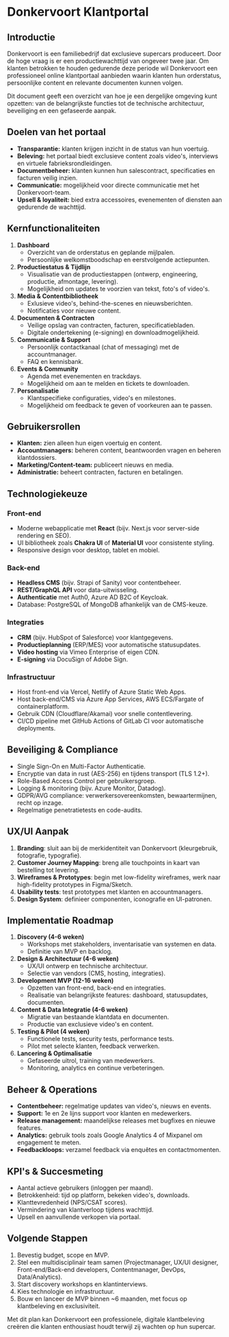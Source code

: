 # Donkervoort Klantportal

## Introductie
Donkervoort is een familiebedrijf dat exclusieve supercars produceert. Door de hoge vraag is er een productiewachttijd van ongeveer twee jaar. Om klanten betrokken te houden gedurende deze periode wil Donkervoort een professioneel online klantportaal aanbieden waarin klanten hun orderstatus, persoonlijke content en relevante documenten kunnen volgen.

Dit document geeft een overzicht van hoe je een dergelijke omgeving kunt opzetten: van de belangrijkste functies tot de technische architectuur, beveiliging en een gefaseerde aanpak.

## Doelen van het portaal
- **Transparantie:** klanten krijgen inzicht in de status van hun voertuig.
- **Beleving:** het portaal biedt exclusieve content zoals video's, interviews en virtuele fabrieksrondleidingen.
- **Documentbeheer:** klanten kunnen hun salescontract, specificaties en facturen veilig inzien.
- **Communicatie:** mogelijkheid voor directe communicatie met het Donkervoort-team.
- **Upsell & loyaliteit:** bied extra accessoires, evenementen of diensten aan gedurende de wachttijd.

## Kernfunctionaliteiten
1. **Dashboard**
   - Overzicht van de orderstatus en geplande mijlpalen.
   - Persoonlijke welkomstboodschap en eerstvolgende actiepunten.
2. **Productiestatus & Tijdlijn**
   - Visualisatie van de productiestappen (ontwerp, engineering, productie, afmontage, levering).
   - Mogelijkheid om updates te voorzien van tekst, foto's of video's.
3. **Media & Contentbibliotheek**
   - Exlusieve video's, behind-the-scenes en nieuwsberichten.
   - Notificaties voor nieuwe content.
4. **Documenten & Contracten**
   - Veilige opslag van contracten, facturen, specificatiebladen.
   - Digitale ondertekening (e-signing) en downloadmogelijkheid.
5. **Communicatie & Support**
   - Persoonlijk contactkanaal (chat of messaging) met de accountmanager.
   - FAQ en kennisbank.
6. **Events & Community**
   - Agenda met evenementen en trackdays.
   - Mogelijkheid om aan te melden en tickets te downloaden.
7. **Personalisatie**
   - Klantspecifieke configuraties, video's en milestones.
   - Mogelijkheid om feedback te geven of voorkeuren aan te passen.

## Gebruikersrollen
- **Klanten:** zien alleen hun eigen voertuig en content.
- **Accountmanagers:** beheren content, beantwoorden vragen en beheren klantdossiers.
- **Marketing/Content-team:** publiceert nieuws en media.
- **Administratie:** beheert contracten, facturen en betalingen.

## Technologiekeuze
### Front-end
- Moderne webapplicatie met **React** (bijv. Next.js voor server-side rendering en SEO).
- UI bibliotheek zoals **Chakra UI** of **Material UI** voor consistente styling.
- Responsive design voor desktop, tablet en mobiel.

### Back-end
- **Headless CMS** (bijv. Strapi of Sanity) voor contentbeheer.
- **REST/GraphQL API** voor data-uitwisseling.
- **Authenticatie** met Auth0, Azure AD B2C of Keycloak.
- Database: PostgreSQL of MongoDB afhankelijk van de CMS-keuze.

### Integraties
- **CRM** (bijv. HubSpot of Salesforce) voor klantgegevens.
- **Productieplanning** (ERP/MES) voor automatische statusupdates.
- **Video hosting** via Vimeo Enterprise of eigen CDN.
- **E-signing** via DocuSign of Adobe Sign.

### Infrastructuur
- Host front-end via Vercel, Netlify of Azure Static Web Apps.
- Host back-end/CMS via Azure App Services, AWS ECS/Fargate of containerplatform.
- Gebruik CDN (Cloudflare/Akamai) voor snelle contentlevering.
- CI/CD pipeline met GitHub Actions of GitLab CI voor automatische deployments.

## Beveiliging & Compliance
- Single Sign-On en Multi-Factor Authenticatie.
- Encryptie van data in rust (AES-256) en tijdens transport (TLS 1.2+).
- Role-Based Access Control per gebruikersgroep.
- Logging & monitoring (bijv. Azure Monitor, Datadog).
- GDPR/AVG compliance: verwerkersovereenkomsten, bewaartermijnen, recht op inzage.
- Regelmatige penetratietests en code-audits.

## UX/UI Aanpak
1. **Branding**: sluit aan bij de merkidentiteit van Donkervoort (kleurgebruik, fotografie, typografie).
2. **Customer Journey Mapping**: breng alle touchpoints in kaart van bestelling tot levering.
3. **Wireframes & Prototypes**: begin met low-fidelity wireframes, werk naar high-fidelity prototypes in Figma/Sketch.
4. **Usability tests**: test prototypes met klanten en accountmanagers.
5. **Design System**: definieer componenten, iconografie en UI-patronen.

## Implementatie Roadmap
1. **Discovery (4-6 weken)**
   - Workshops met stakeholders, inventarisatie van systemen en data.
   - Definitie van MVP en backlog.
2. **Design & Architectuur (4-6 weken)**
   - UX/UI ontwerp en technische architectuur.
   - Selectie van vendors (CMS, hosting, integraties).
3. **Development MVP (12-16 weken)**
   - Opzetten van front-end, back-end en integraties.
   - Realisatie van belangrijkste features: dashboard, statusupdates, documenten.
4. **Content & Data Integratie (4-6 weken)**
   - Migratie van bestaande klantdata en documenten.
   - Productie van exclusieve video's en content.
5. **Testing & Pilot (4 weken)**
   - Functionele tests, security tests, performance tests.
   - Pilot met selecte klanten, feedback verwerken.
6. **Lancering & Optimalisatie**
   - Gefaseerde uitrol, training van medewerkers.
   - Monitoring, analytics en continue verbeteringen.

## Beheer & Operations
- **Contentbeheer:** regelmatige updates van video's, nieuws en events.
- **Support:** 1e en 2e lijns support voor klanten en medewerkers.
- **Release management:** maandelijkse releases met bugfixes en nieuwe features.
- **Analytics:** gebruik tools zoals Google Analytics 4 of Mixpanel om engagement te meten.
- **Feedbackloops:** verzamel feedback via enquêtes en contactmomenten.

## KPI's & Succesmeting
- Aantal actieve gebruikers (inloggen per maand).
- Betrokkenheid: tijd op platform, bekeken video's, downloads.
- Klanttevredenheid (NPS/CSAT scores).
- Vermindering van klantverloop tijdens wachttijd.
- Upsell en aanvullende verkopen via portaal.

## Volgende Stappen
1. Bevestig budget, scope en MVP.
2. Stel een multidisciplinair team samen (Projectmanager, UX/UI designer, Front-end/Back-end developers, Contentmanager, DevOps, Data/Analytics).
3. Start discovery workshops en klantinterviews.
4. Kies technologie en infrastructuur.
5. Bouw en lanceer de MVP binnen ~6 maanden, met focus op klantbeleving en exclusiviteit.

Met dit plan kan Donkervoort een professionele, digitale klantbeleving creëren die klanten enthousiast houdt terwijl zij wachten op hun supercar.
